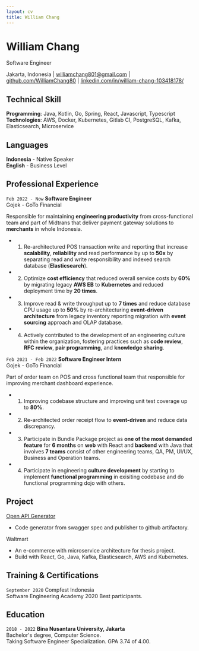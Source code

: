 ```yaml
---
layout: cv
title: William Chang
---
```


# William Chang

Software Engineer

<div id="webaddress">
<text>Jakarta, Indonesia</text>
| <a href="mailto:williamchang801@gmail.com">williamchang801@gmail.com</a>
| <a href="https://github.com/WilliamChang80">github.com/WilliamChang80</a>
| <a href="https://www.linkedin.com/in/william-chang-103418178/">linkedin.com/in/william-chang-103418178/</a>
</div>

## Technical Skill

**Programming**: Java, Kotlin, Go, Spring, React, Javascript, Typescript  
**Technologies**: AWS, Docker, Kubernetes, Gitlab CI, PostgreSQL, Kafka, Elasticsearch, Microservice

## Languages

**Indonesia** - Native Speaker  
**English** - Business Level

## Professional Experience

`Feb 2022 - Now`
**Software Engineer**  
Gojek - GoTo Financial  

Responsible for maintaining **engineering productivity** from cross-functional team and part of Midtrans that deliver payment gateway solutions to **merchants** in whole Indonesia.

- 1) Re-architectured POS transaction write and reporting that increase **scalability**, **reliability** and read performance by up to **50x** by separating read and write responsibility and indexed search database (**Elasticsearch**).
- 2) Optimize **cost efficiency** that reduced overall service costs by **60%** by migrating legacy **AWS EB** to **Kubernetes** and reduced deployment time by **20 times**.
- 3) Improve read & write throughput up to **7 times** and reduce database CPU usage up to **50%** by re-architecturing **event-driven architecture** from legacy inventory reporting migration with **event sourcing** approach and OLAP database.
- 4) Actively contributed to the development of an engineering culture within the organization, fostering practices such as **code review**, **RFC review**, **pair programming**, and **knowledge sharing**.

<div style="page-break-after: always"></div>

`Feb 2021 - Feb 2022`
**Software Engineer Intern**  
Gojek - GoTo Financial  

Part of order team on POS and cross functional team that responsible for improving merchant dashboard experience.

- 1) Improving codebase structure and improving unit test coverage up to **80%**.
- 2) Re-architected order receipt flow to **event-driven** and reduce data discrepancy.
- 3) Participate in Bundle Package project as **one of the most demanded feature** for **6 months** on **web** with React and **backend** with Java that involves **7 teams** consist of other engineering teams, QA, PM, UI/UX, Business and Operation teams.
- 4) Participate in engineering **culture development** by starting to implement **functional programming** in exisiting codebase and do functional programming dojo with others.

## Project

[Open API Generator](https://github.com/WilliamChang80/open-api-generator)

- Code generator from swagger spec and publisher to github artifactory.

Waltmart

- An e-commerce with microservice architecture for thesis project.
- Build with React, Go, Java, Kafka, Elasticsearch, AWS and Kubernetes.

## Training & Certifications

`September 2020`
Compfest Indonesia  
Software Engineering Academy 2020 Best participants.

## Education

`2018 - 2022`
**Bina Nusantara University, Jakarta**  
Bachelor's degree, Computer Science.  
Taking Software Engineer Specialization. GPA 3.74 of 4.00.

<!-- ### Footer
Last updated: Jan 2023 -->
